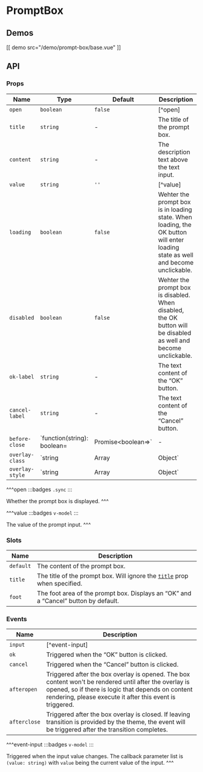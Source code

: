 # PromptBox

## Demos

[[ demo src="/demo/prompt-box/base.vue" ]]

## API

### Props

| Name | Type | Default | Description |
| --- | --- | --- | --- |
| ``open`` | `boolean` | `false` | [^open] |
| ``title`` | `string` | - | The title of the prompt box. |
| ``content`` | `string` | - | The description text above the text input. |
| ``value`` | `string` | `''` | [^value] |
| ``loading`` | `boolean` | `false` | Wehter the prompt box is in loading state. When loading, the OK button will enter loading state as well and become unclickable. |
| ``disabled`` | `boolean` | `false` | Wehter the prompt box is disabled. When disabled, the OK button will be disabled as well and become unclickable. |
| ``ok-label`` | `string` | - | The text content of the “OK” button. |
| ``cancel-label`` | `string` | - | The text content of the “Cancel” button. |
| ``before-close`` | `function(string): boolean=|Promise<boolean=>` | - | Executed when user interaction is about to trigger closing the prompt box. See the [`before-close`](./dialog#props-before-close) prop of the [`Dialog`](./dialog) component. |
| ``overlay-class`` | `string | Array | Object` | - | See the [`overlay-class`](./overlay#props-overlay-class) prop of the [`Overlay`](./overlay) component. |
| ``overlay-style`` | `string | Array | Object` | - | See the [`overlay-style`](./overlay#props-overlay-style) prop of the [`Overlay`](./overlay) component. |

^^^open
:::badges
`.sync`
:::

Whether the prompt box is displayed.
^^^

^^^value
:::badges
`v-model`
:::

The value of the prompt input.
^^^

### Slots

| Name | Description |
| -- | -- |
| ``default`` | The content of the prompt box. |
| ``title`` | The title of the prompt box. Will ignore the [`title`](#props-title) prop when specified. |
| ``foot`` | The foot area of the prompt box. Displays an “OK” and a “Cancel” button by default. |

### Events

| Name | Description |
| -- | -- |
| ``input`` | [^event-input] |
| ``ok`` | Triggered when the “OK” button is clicked. |
| ``cancel`` | Triggered when the “Cancel” button is clicked. |
| ``afteropen`` | Triggered after the box overlay is opened. The box content won't be rendered until after the overlay is opened, so if there is logic that depends on content rendering, please execute it after this event is triggered. |
| ``afterclose`` | Triggered after the box overlay is closed. If leaving transition is provided by the theme, the event will be triggered after the transition completes. |

^^^event-input
:::badges
`v-model`
:::

Triggered when the input value changes. The callback parameter list is `(value: string)` with `value` being the current value of the input.
^^^
